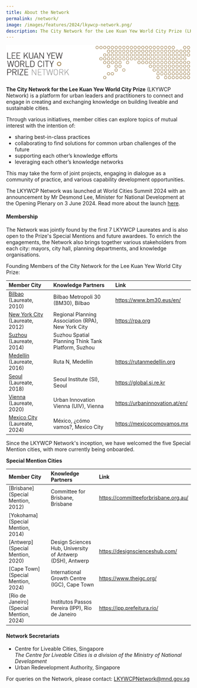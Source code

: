 ```yaml
---
title: About the Network
permalink: /network/
image: /images/features/2024/lkywcp-network.png/
description: The City Network for the Lee Kuan Yew World City Prize (LKYWCP Network) is a platform for urban leaders and practitioners to connect and engage in creating and exchanging knowledge on building liveable and sustainable cities.
---
```


![medallion](/images/features/2024/lkywcp-network.png)

**The City Network for the Lee Kuan Yew World City Prize** (LKYWCP Network) is a platform for urban leaders and practitioners to connect and engage in creating and exchanging knowledge on building liveable and sustainable cities.

Through various initiatives, member cities can explore topics of mutual interest with the intention of:
- sharing best-in-class practices
- collaborating to find solutions for common urban challenges of the future
- supporting each other’s knowledge efforts
- leveraging each other’s knowledge networks

This may take the form of joint projects, engaging in dialogue as a community of practice, and various capability development opportunities.

The LKYWCP Network was launched at World Cities Summit 2024 with an announcement by Mr Desmond Lee, Minister for National Development at the Opening Plenary on 3 June 2024. Read more about the launch [here](https://www.clc.gov.sg/research-publications/publications/digital-library/view/launch-of-the-city-network-for-the-lee-kuan-yew-world-city-prize).

#### **Membership**

The Network was jointly found by the first 7 LKYWCP Laureates and is also open to the Prize's Special Mentions and future awardees. To enrich the engagements, the Network also brings together various stakeholders from each city: mayors, city hall, planning departments, and knowledge organisations.

Founding Members of the City Network for the Lee Kuan Yew World City Prize:

| Member City | Knowledge Partners | Link |  
| :--- | :--- | :--- |
| [Bilbao](/bilbao/) (Laureate, 2010) | Bilbao Metropoli 30 (BM30), Bilbao | https://www.bm30.eus/en/ |
| [New York City](/nyc/) (Laureate, 2012) | Regional Planning Association (RPA), New York City | https://rpa.org |
| [Suzhou](/suzhou/) (Laureate, 2014) |	Suzhou Spatial Planning Think Tank Platform, Suzhou |
| [Medellín](/medellin/) (Laureate, 2016) |	Ruta N, Medellín | https://rutanmedellin.org |
| [Seoul](/seoul/) (Laureate, 2018) | Seoul Institute (SI), Seoul | https://global.si.re.kr |
| [Vienna](/vienna/) (Laureate, 2020)	| Urban Innovation Vienna (UIV), Vienna | https://urbaninnovation.at/en/ |
| [Mexico City](/mexico-city/) (Laureate, 2024) |	México, ¿cómo vamos?, Mexico City | https://mexicocomovamos.mx |

Since the LKYWCP Network's inception, we have welcomed the five Special Mention cities, with more currently being onboarded.

**Special Mention Cities** 

| Member City | Knowledge Partners | Link |  
| :--- | :--- | :--- |
| [Brisbane] (Special Mention, 2012) | Committee for Brisbane, Brisbane | https://committeeforbrisbane.org.au/ |
| [Yokohama] (Special Mention, 2014) | | |
| [Antwerp] (Special Mention, 2020) |	Design Sciences Hub, University of Antwerp (DSH), Antwerp | https://designscienceshub.com/ |
| [Cape Town] (Special Mention, 2024) |	International Growth Centre (IGC), Cape Town | https://www.theigc.org/ | |
| [Rio de Janeiro] (Special Mention, 2024) | Institutos Passos Pereira (IPP), Rio de Janeiro | https://ipp.prefeitura.rio/  |


#### **Network Secretariats**

- Centre for Liveable Cities, Singapore <br> _The Centre for Liveable Cities is a division of the Ministry of National Development_
- Urban Redevelopment Authority, Singapore

For queries on the Network, please contact: [LKYWCPNetwork@mnd.gov.sg](mailto:LKYWCPNetwork@mnd.gov.sg)
